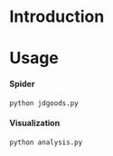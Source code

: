 # Introduction


# Usage
#### Spider
```
python jdgoods.py
```
#### Visualization
```sh
python analysis.py
```